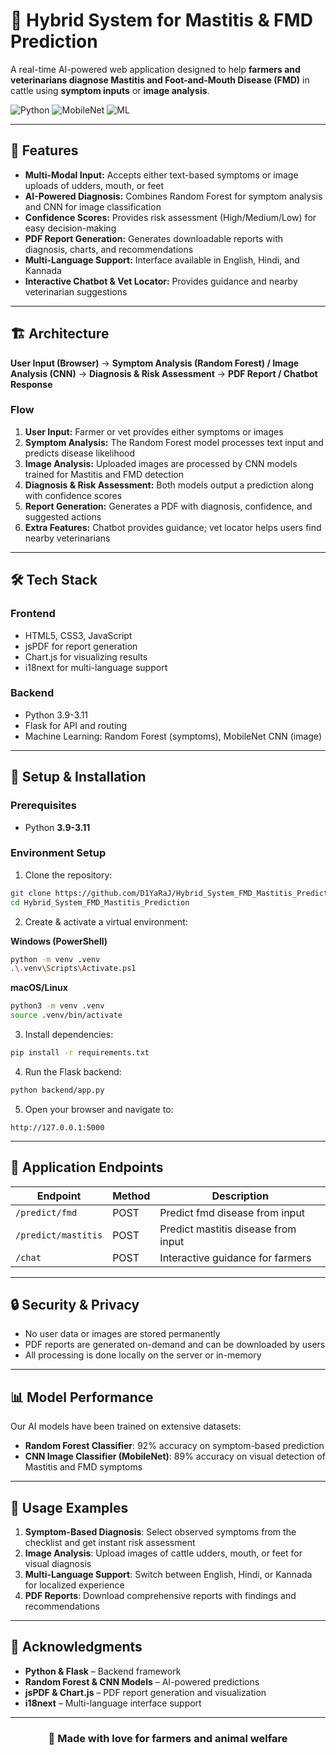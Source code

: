 # 🐄 Hybrid System for Mastitis & FMD Prediction

A real-time AI-powered web application designed to help **farmers and veterinarians diagnose Mastitis and Foot-and-Mouth Disease (FMD)** in cattle using **symptom inputs** or **image analysis**.

![Python](https://img.shields.io/badge/Python-3.9%E2%80%933.11-blue) ![MobileNet](https://img.shields.io/badge/MobileNet-CNN-lightgreen) ![ML](https://img.shields.io/badge/Machine-Learning-orange) 

---

## 🌟 Features

- **Multi-Modal Input:** Accepts either text-based symptoms or image uploads of udders, mouth, or feet
- **AI-Powered Diagnosis:** Combines Random Forest for symptom analysis and CNN for image classification
- **Confidence Scores:** Provides risk assessment (High/Medium/Low) for easy decision-making
- **PDF Report Generation:** Generates downloadable reports with diagnosis, charts, and recommendations
- **Multi-Language Support:** Interface available in English, Hindi, and Kannada
- **Interactive Chatbot & Vet Locator:** Provides guidance and nearby veterinarian suggestions

---

## 🏗️ Architecture

**User Input (Browser)** → **Symptom Analysis (Random Forest) / Image Analysis (CNN)** → **Diagnosis & Risk Assessment** → **PDF Report / Chatbot Response**

### Flow

1. **User Input:** Farmer or vet provides either symptoms or images
2. **Symptom Analysis:** The Random Forest model processes text input and predicts disease likelihood
3. **Image Analysis:** Uploaded images are processed by CNN models trained for Mastitis and FMD detection
4. **Diagnosis & Risk Assessment:** Both models output a prediction along with confidence scores
5. **Report Generation:** Generates a PDF with diagnosis, confidence, and suggested actions
6. **Extra Features:** Chatbot provides guidance; vet locator helps users find nearby veterinarians

---

## 🛠️ Tech Stack

### Frontend
- HTML5, CSS3, JavaScript
- jsPDF for report generation
- Chart.js for visualizing results
- i18next for multi-language support

### Backend
- Python 3.9-3.11
- Flask for API and routing
- Machine Learning: Random Forest (symptoms), MobileNet CNN (image)

---

## 🚀 Setup & Installation

### Prerequisites
- Python **3.9-3.11**

### Environment Setup

1. Clone the repository:
```bash
git clone https://github.com/D1YaRaJ/Hybrid_System_FMD_Mastitis_Prediction.git
cd Hybrid_System_FMD_Mastitis_Prediction
```

2. Create & activate a virtual environment:

**Windows (PowerShell)**
```bash
python -m venv .venv
.\.venv\Scripts\Activate.ps1
```

**macOS/Linux**
```bash
python3 -m venv .venv
source .venv/bin/activate
```

3. Install dependencies:
```bash
pip install -r requirements.txt
```

4. Run the Flask backend:
```bash
python backend/app.py
```

5. Open your browser and navigate to:
```
http://127.0.0.1:5000
```

---

## 📝 Application Endpoints

| Endpoint | Method | Description |
|----------|--------|-------------|
| `/predict/fmd` | POST | Predict fmd disease from input |
| `/predict/mastitis` | POST | Predict mastitis disease from input |
| `/chat` | POST | Interactive guidance for farmers |

---

## 🔒 Security & Privacy

- No user data or images are stored permanently
- PDF reports are generated on-demand and can be downloaded by users
- All processing is done locally on the server or in-memory

---

## 📊 Model Performance

Our AI models have been trained on extensive datasets:

- **Random Forest Classifier**: 92% accuracy on symptom-based prediction
- **CNN Image Classifier (MobileNet)**: 89% accuracy on visual detection of Mastitis and FMD symptoms

---

## 🎯 Usage Examples

1. **Symptom-Based Diagnosis**: Select observed symptoms from the checklist and get instant risk assessment
2. **Image Analysis**: Upload images of cattle udders, mouth, or feet for visual diagnosis
3. **Multi-Language Support**: Switch between English, Hindi, or Kannada for localized experience
4. **PDF Reports**: Download comprehensive reports with findings and recommendations

---

## 🙏 Acknowledgments

- **Python & Flask** – Backend framework
- **Random Forest & CNN Models** – AI-powered predictions
- **jsPDF & Chart.js** – PDF report generation and visualization
- **i18next** – Multi-language interface support

---

<div align="center">

### 💙 Made with love for farmers and animal welfare

</div>
